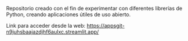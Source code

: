 Repositorio creado con el fin de experimentar con diferentes librerías de Python, creando aplicaciones útiles de uso abierto.

Link para acceder desde la web: https://appsgit-n9juhsbaajazdjhf6aulxc.streamlit.app/
